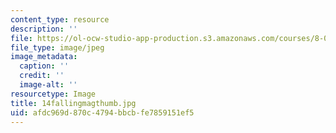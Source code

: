 ```yaml
---
content_type: resource
description: ''
file: https://ol-ocw-studio-app-production.s3.amazonaws.com/courses/8-02-physics-ii-electricity-and-magnetism-spring-2007/afdc969d870c4794bbcbfe7859151ef5_14fallingmagthumb.jpg
file_type: image/jpeg
image_metadata:
  caption: ''
  credit: ''
  image-alt: ''
resourcetype: Image
title: 14fallingmagthumb.jpg
uid: afdc969d-870c-4794-bbcb-fe7859151ef5
---
```

